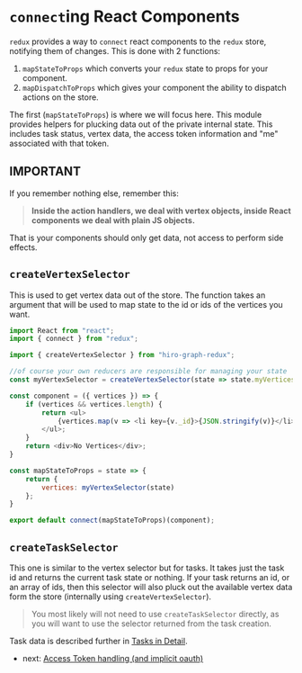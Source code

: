 # `connect`ing React Components

`redux` provides a way to `connect` react components to the `redux` store, notifying them of changes. This is done with 2 functions:

 1. `mapStateToProps` which converts your `redux` state to props for your component.
 2. `mapDispatchToProps` which gives your component the ability to dispatch actions on the store.

The first (`mapStateToProps`) is where we will focus here. This module provides helpers for plucking data out of the private internal state. This includes task status, vertex data, the access token information and "me" associated with that token.

## IMPORTANT

If you remember nothing else, remember this:

> **Inside the action handlers, we deal with vertex objects, inside React components we deal with plain JS objects.**

That is your components should only get data, not access to perform side effects.

## `createVertexSelector`

This is used to get vertex data out of the store. The function takes an argument that will be used to map state to the id or ids of the vertices you want.

```javascript
import React from "react";
import { connect } from "redux";

import { createVertexSelector } from "hiro-graph-redux";

//of course your own reducers are responsible for managing your state
const myVertexSelector = createVertexSelector(state => state.myVertices);

const component = ({ vertices }) => {
    if (vertices && vertices.length) {
        return <ul>
            {vertices.map(v => <li key={v._id}>{JSON.stringify(v)}</li>}
        </ul>;
    }
    return <div>No Vertices</div>;
}

const mapStateToProps = state => {
    return {
        vertices: myVertexSelector(state)
    };
}

export default connect(mapStateToProps)(component);
```

## `createTaskSelector`

This one is similar to the vertex selector but for tasks. It takes just the task id and returns the current task state or nothing. If your task returns an id, or an array of ids, then this selector will also pluck out the available vertex data form the store (internally using `createVertexSelector`).

> You most likely will not need to use `createTaskSelector` directly, as you will want to use the selector returned from the task creation.

Task data is described further in [Tasks in Detail](./tasks.md).

- next: [Access Token handling (and implicit oauth)](./token-handling.md)






